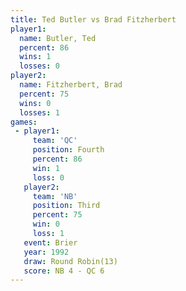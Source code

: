```yaml
---
title: Ted Butler vs Brad Fitzherbert
player1:                 
  name: Butler, Ted      
  percent: 86            
  wins: 1                
  losses: 0              
player2:                 
  name: Fitzherbert, Brad
  percent: 75            
  wins: 0                
  losses: 1              
games:
 - player1:          
     team: 'QC'      
     position: Fourth
     percent: 86     
     win: 1          
     loss: 0         
   player2:         
     team: 'NB'     
     position: Third
     percent: 75    
     win: 0         
     loss: 1        
   event: Brier         
   year: 1992           
   draw: Round Robin(13)
   score: NB 4 - QC 6   
---
```

